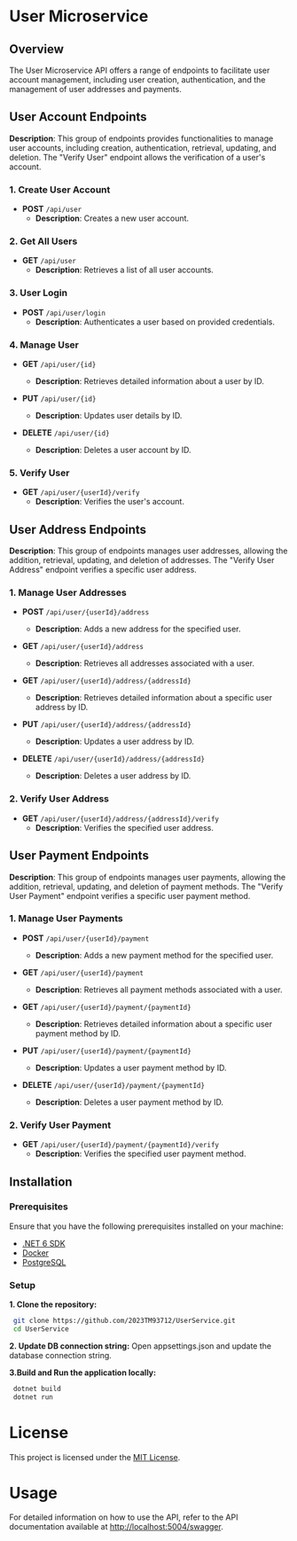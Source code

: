 # User Microservice

## Overview

The User Microservice API offers a range of endpoints to facilitate user account management, including user creation, authentication, and the management of user addresses and payments.

## User Account Endpoints
**Description**: This group of endpoints provides functionalities to manage user accounts, including creation, authentication, retrieval, updating, and deletion. The "Verify User" endpoint allows the verification of a user's account.

### 1. Create User Account

- **POST** `/api/user`
  - **Description**: Creates a new user account.

### 2. Get All Users

- **GET** `/api/user`
  - **Description**: Retrieves a list of all user accounts.

### 3. User Login

- **POST** `/api/user/login`
  - **Description**: Authenticates a user based on provided credentials.

### 4. Manage User

- **GET** `/api/user/{id}`
  - **Description**: Retrieves detailed information about a user by ID.
  
- **PUT** `/api/user/{id}`
  - **Description**: Updates user details by ID.
  
- **DELETE** `/api/user/{id}`
  - **Description**: Deletes a user account by ID.

### 5. Verify User

- **GET** `/api/user/{userId}/verify`
  - **Description**: Verifies the user's account.

## User Address Endpoints
**Description**: This group of endpoints manages user addresses, allowing the addition, retrieval, updating, and deletion of addresses. The "Verify User Address" endpoint verifies a specific user address.

### 1. Manage User Addresses

- **POST** `/api/user/{userId}/address`
  - **Description**: Adds a new address for the specified user.

- **GET** `/api/user/{userId}/address`
  - **Description**: Retrieves all addresses associated with a user.

- **GET** `/api/user/{userId}/address/{addressId}`
  - **Description**: Retrieves detailed information about a specific user address by ID.

- **PUT** `/api/user/{userId}/address/{addressId}`
  - **Description**: Updates a user address by ID.

- **DELETE** `/api/user/{userId}/address/{addressId}`
  - **Description**: Deletes a user address by ID.

### 2. Verify User Address

- **GET** `/api/user/{userId}/address/{addressId}/verify`
  - **Description**: Verifies the specified user address.

## User Payment Endpoints
**Description**: This group of endpoints manages user payments, allowing the addition, retrieval, updating, and deletion of payment methods. The "Verify User Payment" endpoint verifies a specific user payment method.

### 1. Manage User Payments

- **POST** `/api/user/{userId}/payment`
  - **Description**: Adds a new payment method for the specified user.

- **GET** `/api/user/{userId}/payment`
  - **Description**: Retrieves all payment methods associated with a user.

- **GET** `/api/user/{userId}/payment/{paymentId}`
  - **Description**: Retrieves detailed information about a specific user payment method by ID.

- **PUT** `/api/user/{userId}/payment/{paymentId}`
  - **Description**: Updates a user payment method by ID.

- **DELETE** `/api/user/{userId}/payment/{paymentId}`
  - **Description**: Deletes a user payment method by ID.

### 2. Verify User Payment

- **GET** `/api/user/{userId}/payment/{paymentId}/verify`
  - **Description**: Verifies the specified user payment method.

## Installation

### Prerequisites

Ensure that you have the following prerequisites installed on your machine:
- [.NET 6 SDK](https://dotnet.microsoft.com/download/dotnet/6.0)
- [Docker](https://www.docker.com/get-started)
- [PostgreSQL](https://www.postgresql.org/)

### Setup

**1. Clone the repository:**
  ```bash
   git clone https://github.com/2023TM93712/UserService.git
   cd UserService
   ```
**2. Update DB connection string:**
    Open appsettings.json and update the database connection string.

**3.Build and Run the application locally:**
  ```bash
   dotnet build
   dotnet run
   ```
   
# License

This project is licensed under the [MIT License](LICENSE).

# Usage
For detailed information on how to use the API, refer to the API documentation available at [http://localhost:5004/swagger](http://localhost:5004/swagger/index.html).
